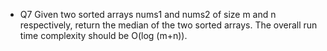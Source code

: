 - Q7 
Given two sorted arrays nums1 and nums2 of size m and n respectively, return the median of the two sorted arrays. The overall run time complexity should be O(log (m+n)).

